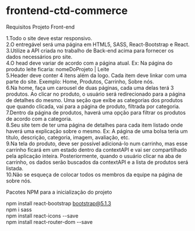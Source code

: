 
# frontend-ctd-commerce
Requisitos Projeto Front-end<br/>

1.Todo o site deve estar responsivo.<br/>
2.O entregável será uma página em HTML5, SASS, React-Bootstrap e React.<br/>
3.Utilize a API criada no trabalho de Back-end acima para fornecer os dados necessários pro site. <br/>
4.O head deve variar de acordo com a página atual. Ex: Na página do produto leite ficaria: nomeDoProjeto | Leite<br/>
5.Header deve conter 4 itens além da logo. Cada item deve linkar com uma parte do site. Exemplo: Home, Produtos, Carrinho, Sobre nós.<br/>
6.Na home, faça um carousel de duas páginas, cada uma delas terá 3 produtos. Ao clicar no produto, o usuário será redirecionado para a página de detalhes do mesmo. Uma seção que exibe as categorias dos produtos que quando clicada, vai para a página de produto, filtrada por categoria.<br/>
7.Dentro da página de produtos, haverá uma opção para filtrar os produtos de acordo com a categoria.<br/>
8.Seu site tem de ter uma página de detalhes para cada item listado onde haverá uma explicação sobre o mesmo. Ex: A página de uma bolsa teria um título, descrição, categoria, imagem, avaliação, etc.<br/>
9.Na tela do produto, deve ser possível adicioná-lo num carrinho, mas esse carrinho ficará em um estado dentro da contextAPI e vai ser compartilhado pela aplicação inteira. Posteriormente, quando o usuário clicar na aba de carrinho, os dados serão buscados da contextAPI e a lista de produtos será listada.<br/>
10.Não se esqueça de colocar todos os membros da equipe na página de sobre nós.<br/>

Pacotes NPM para a inicialização do projeto<br/>

npm install react-bootstrap bootstrap@5.1.3<br/>
npm i sass<br/>
npm install react-icons --save<br/>
npm install react-router-dom --save<br/>
